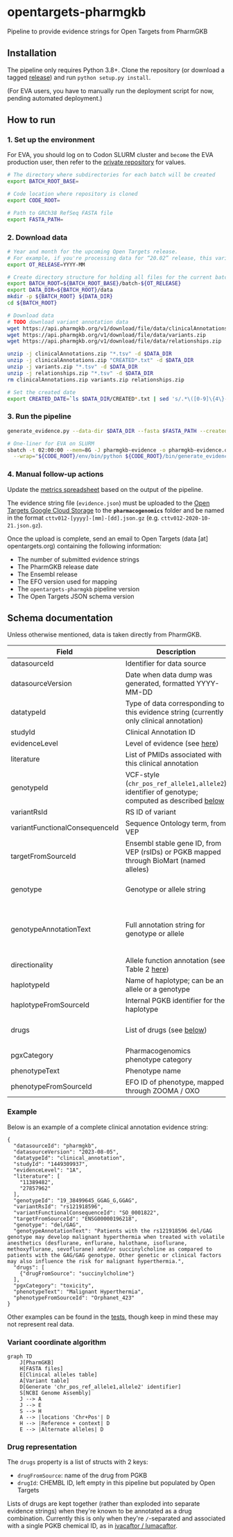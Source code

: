 # opentargets-pharmgkb
Pipeline to provide evidence strings for Open Targets from PharmGKB

## Installation

The pipeline only requires Python 3.8+.
Clone the repository (or download a tagged [release](https://github.com/EBIvariation/opentargets-pharmgkb/releases))
and run `python setup.py install`.

(For EVA users, you have to manually run the deployment script for now, pending automated deployment.)

## How to run

### 1. Set up the environment
For EVA, you should log on to Codon SLURM cluster and `become` the EVA production user,
then refer to the [private repository](https://github.com/EBIvariation/configuration/blob/master/open-targets-configuration.md#pharmgkb) for values.
```bash
# The directory where subdirectories for each batch will be created
export BATCH_ROOT_BASE=

# Code location where repository is cloned
export CODE_ROOT=

# Path to GRCh38 RefSeq FASTA file
export FASTA_PATH=
```

### 2. Download data
```bash
# Year and month for the upcoming Open Targets release.
# For example, if you're processing data for “20.02” release, this variable will be set to `2020-02`.
export OT_RELEASE=YYYY-MM

# Create directory structure for holding all files for the current batch.
export BATCH_ROOT=${BATCH_ROOT_BASE}/batch-${OT_RELEASE}
export DATA_DIR=${BATCH_ROOT}/data
mkdir -p ${BATCH_ROOT} ${DATA_DIR}
cd ${BATCH_ROOT}

# Download data
# TODO download variant annotation data
wget https://api.pharmgkb.org/v1/download/file/data/clinicalAnnotations.zip
wget https://api.pharmgkb.org/v1/download/file/data/variants.zip
wget https://api.pharmgkb.org/v1/download/file/data/relationships.zip

unzip -j clinicalAnnotations.zip "*.tsv" -d $DATA_DIR
unzip -j clinicalAnnotations.zip "CREATED*.txt" -d $DATA_DIR
unzip -j variants.zip "*.tsv" -d $DATA_DIR
unzip -j relationships.zip "*.tsv" -d $DATA_DIR
rm clinicalAnnotations.zip variants.zip relationships.zip

# Set the created date
export CREATED_DATE=`ls $DATA_DIR/CREATED*.txt | sed 's/.*\([0-9]\{4\}-[0-9]\{2\}-[0-9]\{2\}\).*/\1/'`
```

### 3. Run the pipeline
```bash
generate_evidence.py --data-dir $DATA_DIR --fasta $FASTA_PATH --created-date $CREATED_DATE --output-path evidence.json

# One-liner for EVA on SLURM
sbatch -t 02:00:00 --mem=8G -J pharmgkb-evidence -o pharmgkb-evidence.out -e pharmgkb-evidence.err \
  --wrap="${CODE_ROOT}/env/bin/python ${CODE_ROOT}/bin/generate_evidence.py --data-dir $DATA_DIR --fasta $FASTA_PATH --created-date $CREATED_DATE --output-path evidence.json"
```

### 4. Manual follow-up actions

Update the [metrics spreadsheet](https://docs.google.com/spreadsheets/d/1Vhdajf_Aps0z9_bbHshbQthl7lHsQLxEnNBKKHUr-GE/edit#gid=0) based on the output of the pipeline.

The evidence string file (`evidence.json`) must be uploaded to the [Open Targets Google Cloud Storage](https://console.cloud.google.com/storage/browser/otar012-eva/) to the **`pharmacogenomics`** folder and be named in the format `cttv012-[yyyy]-[mm]-[dd].json.gz` (e.g. `cttv012-2020-10-21.json.gz`).

Once the upload is complete, send an email to Open Targets (data [at] opentargets.org) containing the following information:
* The number of submitted evidence strings
* The PharmGKB release date
* The Ensembl release
* The EFO version used for mapping
* The `opentargets-pharmgkb` pipeline version
* The Open Targets JSON schema version

## Schema documentation

Unless otherwise mentioned, data is taken directly from PharmGKB.

Field | Description | Example
--|--|--
datasourceId | Identifier for data source | `"pharmgkb"`
datasourceVersion | Date when data dump was generated, formatted YYYY-MM-DD | `"2023-08-05"`
datatypeId | Type of data corresponding to this evidence string (currently only clinical annotation) | `"clinical_annotation"`
studyId | Clinical Annotation ID | `"1449309937"`
evidenceLevel |  Level of evidence (see [here](https://www.pharmgkb.org/page/clinAnnLevels)) | `"1A"`
literature | List of PMIDs associated with this clinical annotation | `["11389482", "27857962"]`
genotypeId | VCF-style (`chr_pos_ref_allele1,allele2`) identifier of genotype; computed as described [below](#variant-coordinate-computation) | `"19_38499645_GGAG_G,GGAG"`
variantRsId | RS ID of variant | `"rs121918596"`
variantFunctionalConsequenceId | Sequence Ontology term, from VEP | `"SO_0001822"`
targetFromSourceId | Ensembl stable gene ID, from VEP (rsIDs) or PGKB mapped through BioMart (named alleles) | `"ENSG00000196218"`
genotype | Genotype or allele string | SNP `"TA"`, indel `"del/GAG"`, repeat `"(CA)16/(CA)17"`, named allele `"*6"`
genotypeAnnotationText | Full annotation string for genotype or allele | `"Patients with the rs121918596 del/GAG genotype may develop malignant hyperthermia when treated with volatile anesthetics [...]"`
directionality | Allele function annotation (see Table 2 [here](https://www.ncbi.nlm.nih.gov/pmc/articles/PMC5253119/)) | `"Decreased function"`
haplotypeId | Name of haplotype; can be an allele or a genotype | `"CYP2B6*6"` or `"GSTT1 non-null/non-null"`
haplotypeFromSourceId | Internal PGKB identifier for the haplotype | `"PA165818762"`
drugs | List of drugs (see [below](#drug-representation)) | `[{"drugFromSource": "ivacaftor"}, {"drugFromSource": "lumacaftor"}]`
pgxCategory | Pharmacogenomics phenotype category | `"toxicity"`
phenotypeText | Phenotype name | `"Malignant Hyperthermia"`
phenotypeFromSourceId | EFO ID of phenotype, mapped through ZOOMA / OXO | `"Orphanet_423"`

### Example
Below is an example of a complete clinical annotation evidence string:
```
{
  "datasourceId": "pharmgkb",
  "datasourceVersion": "2023-08-05",
  "datatypeId": "clinical_annotation",
  "studyId": "1449309937",
  "evidenceLevel": "1A",
  "literature": [
    "11389482",
    "27857962"
  ],
  "genotypeId": "19_38499645_GGAG_G,GGAG",
  "variantRsId": "rs121918596",
  "variantFunctionalConsequenceId": "SO_0001822",
  "targetFromSourceId": "ENSG00000196218",
  "genotype": "del/GAG",
  "genotypeAnnotationText": "Patients with the rs121918596 del/GAG genotype may develop malignant hyperthermia when treated with volatile anesthetics (desflurane, enflurane, halothane, isoflurane, methoxyflurane, sevoflurane) and/or succinylcholine as compared to patients with the GAG/GAG genotype. Other genetic or clinical factors may also influence the risk for malignant hyperthermia.",
  "drugs": [
    {"drugFromSource": "succinylcholine"}
  ],
  "pgxCategory": "toxicity",
  "phenotypeText": "Malignant Hyperthermia",
  "phenotypeFromSourceId": "Orphanet_423"
}
```
Other examples can be found in the [tests](tests/resources/expected_output.json), though keep in mind these may not represent real data.

### Variant coordinate algorithm

```mermaid
graph TD
    J[PharmGKB]
    H[FASTA files]
    E[Clinical alleles table]
    A[Variant table]    
    D[Generate 'chr_pos_ref_allele1,allele2' identifier]
    S[NCBI Genome Assembly]
    J --> A
    J --> E
    S --> H
    A --> |locations 'Chr+Pos'| D
    H --> |Reference + context| D
    E --> |Alternate alleles| D
```

### Drug representation

The `drugs` property is a list of structs with 2 keys:
* `drugFromSource`: name of the drug from PGKB
* `drugId`: CHEMBL ID, left empty in this pipeline but populated by Open Targets 

Lists of drugs are kept together (rather than exploded into separate evidence strings) when they're known to be annotated as a drug combination.
Currently this is only when they're `/`-separated and associated with a single PGKB chemical ID, as in [ivacaftor / lumacaftor](https://www.pharmgkb.org/chemical/PA166152935).
